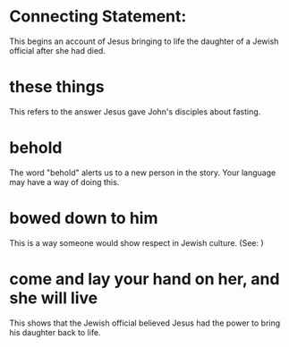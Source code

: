 
# Connecting Statement:
This begins an account of Jesus bringing to life the daughter of a Jewish official after she had died.

# these things
This refers to the answer Jesus gave John's disciples about fasting.

# behold
The word "behold" alerts us to a new person in the story. Your language may have a way of doing this.

# bowed down to him
This is a way someone would show respect in Jewish culture. (See: )

# come and lay your hand on her, and she will live
This shows that the Jewish official believed Jesus had the power to bring his daughter back to life.